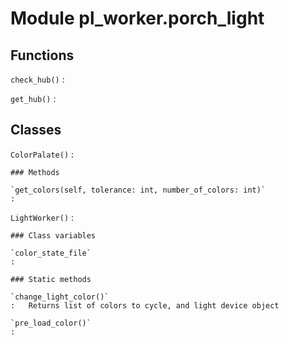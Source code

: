 # Module pl_worker.porch_light

## Functions

`check_hub()`
:

`get_hub()`
:

## Classes

`ColorPalate()`
:

```
### Methods

`get_colors(self, tolerance: int, number_of_colors: int)`
:
```

`LightWorker()`
:

```
### Class variables

`color_state_file`
:

### Static methods

`change_light_color()`
:   Returns list of colors to cycle, and light device object

`pre_load_color()`
:
```
